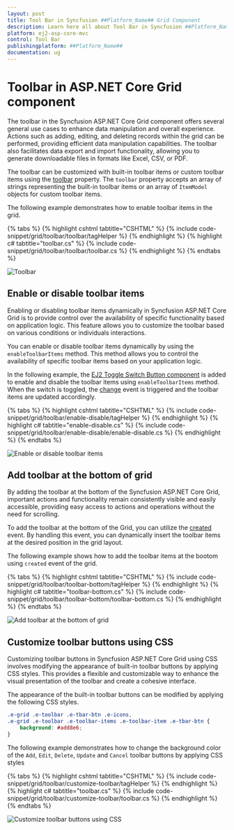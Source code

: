 ```yaml
---
layout: post
title: Tool Bar in Syncfusion ##Platform_Name## Grid Component
description: Learn here all about Tool Bar in Syncfusion ##Platform_Name## Grid component of Syncfusion Essential JS 2 and more.
platform: ej2-asp-core-mvc
control: Tool Bar
publishingplatform: ##Platform_Name##
documentation: ug
---
```


# Toolbar in ASP.NET Core Grid component

The toolbar in the Syncfusion ASP.NET Core Grid component offers several general use cases to enhance data manipulation and overall experience. Actions such as adding, editing, and deleting records within the grid can be performed, providing efficient data manipulation capabilities. The toolbar also facilitates data export and import functionality, allowing you to generate downloadable files in formats like Excel, CSV, or PDF. 

The toolbar can be customized with built-in toolbar items or custom toolbar items using the [toolbar](https://help.syncfusion.com/cr/aspnetcore-js2/syncfusion.ej2.grids.grid.html#Syncfusion_EJ2_Grids_Grid_Toolbar) property. The `toolbar` property accepts an array of strings representing the built-in toolbar items or an array of `ItemModel` objects for custom toolbar items.

The following example demonstrates how to enable toolbar items in the grid.

{% tabs %}
{% highlight cshtml tabtitle="CSHTML" %}
{% include code-snippet/grid/toolbar/toolbar/tagHelper %}
{% endhighlight %}
{% highlight c# tabtitle="toolbar.cs" %}
{% include code-snippet/grid/toolbar/toolbar/toolbar.cs %}
{% endhighlight %}
{% endtabs %}

![Toolbar](../images/toolbar/toolbar.png)

## Enable or disable toolbar items

Enabling or disabling toolbar items dynamically in Syncfusion ASP.NET Core Grid is to provide control over the availability of specific functionality based on application logic. This feature allows you to customize the toolbar based on various conditions or individuals interactions. 

You can enable or disable toolbar items dynamically by using the `enableToolbarItems` method. This method allows you to control the availability of specific toolbar items based on your application logic.

In the following example, the [EJ2 Toggle Switch Button component](https://ej2.syncfusion.com/aspnetcore/documentation/switch/getting-started) is added to enable and disable the toolbar items using `enableToolbarItems` method. When the switch is toggled, the [change](https://help.syncfusion.com/cr/aspnetcore-js2/Syncfusion.EJ2.Buttons.Switch.html#Syncfusion_EJ2_Buttons_Switch_Change) event is triggered and the toolbar items are updated accordingly.

{% tabs %}
{% highlight cshtml tabtitle="CSHTML" %}
{% include code-snippet/grid/toolbar/enable-disable/tagHelper %}
{% endhighlight %}
{% highlight c# tabtitle="enable-disable.cs" %}
{% include code-snippet/grid/toolbar/enable-disable/enable-disable.cs %}
{% endhighlight %}
{% endtabs %}

![Enable or disable toolbar items](../images/toolbar/toolbar-enable-disable.gif)

## Add toolbar at the bottom of grid

By adding the toolbar at the bottom of the Syncfusion ASP.NET Core Grid, important actions and functionality remain consistently visible and easily accessible, providing easy access to actions and operations without the need for scrolling.

To add the toolbar at the bottom of the Grid, you can utilize the [created](https://help.syncfusion.com/cr/aspnetcore-js2/syncfusion.ej2.grids.grid.html#Syncfusion_EJ2_Grids_Grid_Created) event. By handling this event, you can dynamically insert the toolbar items at the desired position in the grid layout.

The following example shows how to add the toolbar items at the bootom using `created` event of the grid.
 
{% tabs %}
{% highlight cshtml tabtitle="CSHTML" %}
{% include code-snippet/grid/toolbar/toolbar-bottom/tagHelper %}
{% endhighlight %}
{% highlight c# tabtitle="toolbar-bottom.cs" %}
{% include code-snippet/grid/toolbar/toolbar-bottom/toolbar-bottom.cs %}
{% endhighlight %}
{% endtabs %}

![Add toolbar at the bottom of grid](../images/toolbar/toolbar-add-bottom.png)

## Customize toolbar buttons using CSS

Customizing toolbar buttons in Syncfusion ASP.NET Core Grid using CSS involves modifying the appearance of built-in toolbar buttons by applying CSS styles. This provides a flexible and customizable way to enhance the visual presentation of the toolbar and create a cohesive interface.

The appearance of the built-in toolbar buttons can be modified by applying the following CSS styles.

```css
.e-grid .e-toolbar .e-tbar-btn .e-icons,
.e-grid .e-toolbar .e-toolbar-items .e-toolbar-item .e-tbar-btn {
    background: #add8e6;   
}
```

The following example demonstrates how to change the background color of the `Add`, `Edit`, `Delete`, `Update` and `Cancel` toolbar buttons by applying CSS styles

{% tabs %}
{% highlight cshtml tabtitle="CSHTML" %}
{% include code-snippet/grid/toolbar/customize-toolbar/tagHelper %}
{% endhighlight %}
{% highlight c# tabtitle="toolbar.cs" %}
{% include code-snippet/grid/toolbar/customize-toolbar/toolbar.cs %}
{% endhighlight %}
{% endtabs %}

![Customize toolbar buttons using CSS](../images/toolbar/toolbar-customize.png) 